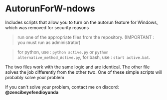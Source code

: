 # AutorunForW-ndows
Includes scripts that allow you to turn on the autorun feature for Windows, which was removed for security reasons

> run one of the appropriate files from the repository. (IMPORTANT : you must run as administrator)

> for python, use : `python active.py` or `python alternative_method_Active.py`,
> for bash, use : `start active.bat`.

The two files work with the same logic and are identical. The other file solves the job differently from the other two. One of these simple scripts will probably solve your problem

If you can't solve your problem, contact me on discord: **@zencibeyefendioyunda**